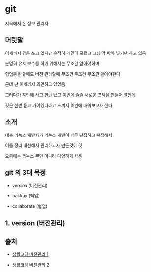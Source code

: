 # git

지옥에서 온 정보 관리자

## 머릿말

이제까지 깃을 쓰고 있지만 솔직히 개같이 모르고 그냥 막 박아 넣기만 하고 있음

분명히 유지 보수를 하기 위해서는 무조건 알아야하며

협업등을 할때도 버전 관리할때 무조건 무조건 무조건 알아야한다

근데 난 이제까지 외면하고 있었음

그러다가 저번에 사고 한번 났고 이번에 슬슬 새로운 프젝을 만들어 볼껀데

깃은 한번 듣고 가야겠다라고 느껴서 이번에 배워보고자 한다

## 소개

대충 리눅스 개발자가 리눅스 개발이 너무 난잡하고 복잡해서

이를 정리 개선해서 관리하고자 만든것이 깃

요즘에는 리눅스 뿐만 아니라 다양하게 사용

## git 의 3대 목정

- version (버전관리)

- backup (백업)

- collaborate (협업)

## 1. version (버전관리)

## 출처

- [생활코딩 버전관리 1](https://www.youtube.com/watch?v=9btOcOLjb30&list=PLuHgQVnccGMCNJESahrVV-uYGMNYK_vMf&index=3)

- [생활코딩 버전관리 2](https://www.youtube.com/watch?v=9fSEVG5D6vk&list=PLuHgQVnccGMCNJESahrVV-uYGMNYK_vMf&index=4)
